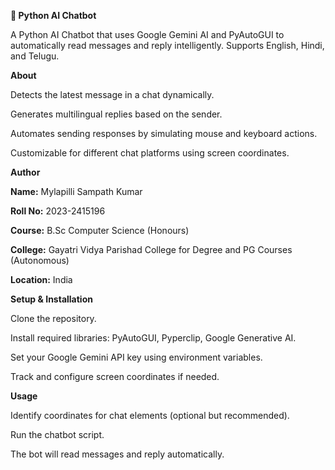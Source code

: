 **🤖 Python AI Chatbot**

A Python AI Chatbot that uses Google Gemini AI and PyAutoGUI to automatically read messages and reply intelligently. Supports English, Hindi, and Telugu.

**About**

Detects the latest message in a chat dynamically.

Generates multilingual replies based on the sender.

Automates sending responses by simulating mouse and keyboard actions.

Customizable for different chat platforms using screen coordinates.

**Author**

**Name:** Mylapilli Sampath Kumar

**Roll No:** 2023-2415196

**Course:** B.Sc Computer Science (Honours)

**College:** Gayatri Vidya Parishad College for Degree and PG Courses (Autonomous)

**Location:** India

**Setup & Installation**

Clone the repository.

Install required libraries: PyAutoGUI, Pyperclip, Google Generative AI.

Set your Google Gemini API key using environment variables.

Track and configure screen coordinates if needed.

**Usage**

Identify coordinates for chat elements (optional but recommended).

Run the chatbot script.

The bot will read messages and reply automatically.
